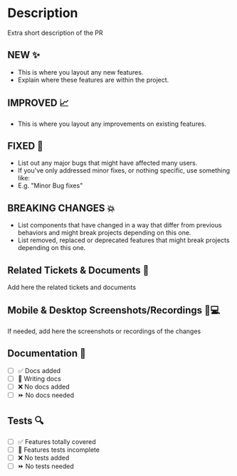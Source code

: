 # Description

Extra short description of the PR

## NEW ✨

- This is where you layout any new features.
- Explain where these features are within the project.

## IMPROVED 📈

- This is where you layout any improvements on existing features.

## FIXED 🐛

- List out any major bugs that might have affected many users.
- If you've only addressed minor fixes, or nothing specific, use something like:
- E.g. "Minor Bug fixes"

## BREAKING CHANGES 💥

- List components that have changed in a way that differ from previous behaviors and might break projects depending on this one.
- List removed, replaced or deprecated features that might break projects depending on this one.

## Related Tickets & Documents 📑

Add here the related tickets and documents

## Mobile & Desktop Screenshots/Recordings 📱💻

If needed, add here the screenshots or recordings of the changes

## Documentation 📜

- [ ] ✅ Docs added
- [ ] 🚧 Writing docs
- [ ] ❌ No docs added
- [ ] ⏩ No docs needed

## Tests 🔍

- [ ] ✅ Features totally covered
- [ ] 🚧 Features tests incomplete
- [ ] ❌ No tests added
- [ ] ⏩ No tests needed

